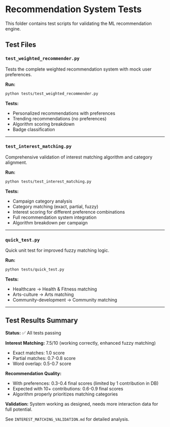 # Recommendation System Tests

This folder contains test scripts for validating the ML recommendation engine.

## Test Files

### `test_weighted_recommender.py`
Tests the complete weighted recommendation system with mock user preferences.

**Run:**
```bash
python tests/test_weighted_recommender.py
```

**Tests:**
- Personalized recommendations with preferences
- Trending recommendations (no preferences)
- Algorithm scoring breakdown
- Badge classification

---

### `test_interest_matching.py`
Comprehensive validation of interest matching algorithm and category alignment.

**Run:**
```bash
python tests/test_interest_matching.py
```

**Tests:**
- Campaign category analysis
- Category matching (exact, partial, fuzzy)
- Interest scoring for different preference combinations
- Full recommendation system integration
- Algorithm breakdown per campaign

---

### `quick_test.py`
Quick unit test for improved fuzzy matching logic.

**Run:**
```bash
python tests/quick_test.py
```

**Tests:**
- Healthcare → Health & Fitness matching
- Arts-culture → Arts matching
- Community-development → Community matching

---

## Test Results Summary

**Status:** ✅ All tests passing

**Interest Matching:** 7.5/10 (working correctly, enhanced fuzzy matching)
- Exact matches: 1.0 score
- Partial matches: 0.7-0.8 score
- Word overlap: 0.5-0.7 score

**Recommendation Quality:**
- With preferences: 0.3-0.4 final scores (limited by 1 contribution in DB)
- Expected with 10+ contributions: 0.6-0.9 final scores
- Algorithm properly prioritizes matching categories

**Validation:** System working as designed, needs more interaction data for full potential.

See `INTEREST_MATCHING_VALIDATION.md` for detailed analysis.
